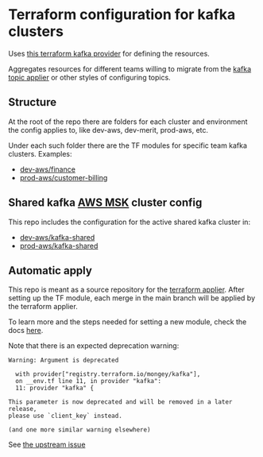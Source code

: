 # Terraform configuration for kafka clusters

Uses [this terraform kafka provider](https://registry.terraform.io/providers/Mongey/kafka/latest/docs) for defining the resources.

Aggregates resources for different teams willing to migrate from the [kafka topic applier](https://github.com/utilitywarehouse/kafka-topic-applier) or other styles of configuring topics.

## Structure
At the root of the repo there are folders for each cluster and environment the config applies to, like dev-aws, dev-merit, prod-aws, etc.

Under each such folder there are the TF modules for specific team kafka clusters. 
Examples: 
- [dev-aws/finance](dev-aws/finance) 
- [prod-aws/customer-billing](prod-aws/customer-billing)

## Shared kafka [AWS MSK](https://aws.amazon.com/msk/) cluster config

This repo includes the configuration for the active shared kafka cluster in:
- [dev-aws/kafka-shared](dev-aws/kafka-shared-msk)
- [prod-aws/kafka-shared](prod-aws/kafka-shared-msk)


## Automatic apply
This repo is meant as a source repository for the [terraform applier](https://github.com/utilitywarehouse/terraform-applier).
After setting up the TF module, each merge in the main branch will be applied by the terraform applier.

To learn more and the steps needed for setting a new module, check the docs [here](https://github.com/utilitywarehouse/documentation/blob/master/infra/using-terraform-applier.md).

Note that there is an expected deprecation warning:

    Warning: Argument is deprecated
    
      with provider["registry.terraform.io/mongey/kafka"],
      on __env.tf line 11, in provider "kafka":
      11: provider "kafka" {
    
    This parameter is now deprecated and will be removed in a later release,
    please use `client_key` instead.
    
    (and one more similar warning elsewhere)

See [the upstream
issue](https://github.com/Mongey/terraform-provider-kafka/issues/108)

